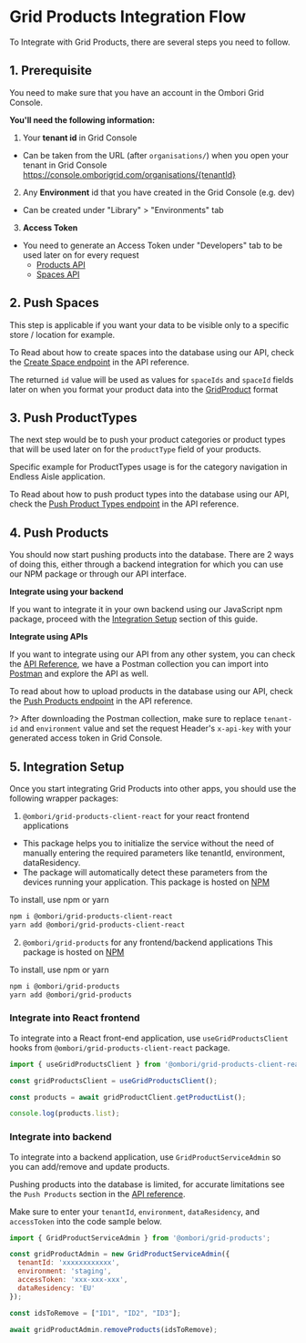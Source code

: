 # Grid Products Integration Flow
To Integrate with Grid Products, there are several steps you need to follow.

## 1. Prerequisite

You need to make sure that you have an account in the Ombori Grid Console.

**You'll need the following information:**
1. Your **tenant id** in Grid Console
  - Can be taken from the URL (after `organisations/`) when you open your tenant in Grid Console https://console.omborigrid.com/organisations/{tenantId}
2. Any **Environment** id that you have created in the Grid Console (e.g. dev)
  - Can be created under "Library" > "Environments" tab
3. **Access Token**
  - You need to generate an Access Token under "Developers" tab to be used later on for every request
     - [Products API](/grid-products/api?id=request-authentication)
     - [Spaces API](/grid-products/spaces-api?id=request-authentication)

## 2. Push Spaces

This step is applicable if you want your data to be visible only to a specific store / location for example.

To Read about how to create spaces into the database using our API, check the [Create Space endpoint](/grid-products/api?id=post-space) in the API reference.

The returned `id` value will be used as values for `spaceIds` and `spaceId` fields later on when you format your product data into the [GridProduct](/grid-products/data-model?id=gridproduct) format

## 3. Push ProductTypes

The next step would be to push your product categories or product types that will be used later on for the `productType` field of your products.

Specific example for ProductTypes usage is for the category navigation in Endless Aisle application.

To Read about how to push product types into the database using our API, check the [Push Product Types endpoint](/grid-products/api?id=post-push-product-types) in the API reference.


## 4. Push Products
You should now start pushing products into the database. There are 2 ways of doing this, either through a backend integration for which you can use our NPM package or through our API interface.

**Integrate using your backend**

If you want to integrate it in your own backend using our JavaScript npm package, proceed with the [Integration Setup](/grid-products/integration-flow?id=integration-setup) section of this guide.

**Integrate using APIs**

If you want to integrate using our API from any other system, you can check the [API Reference](/grid-products/api), we have a Postman collection you can import into [Postman](https://www.postman.com/) and explore the API as well.

To read about how to upload products in the database using our API, check the  [Push Products endpoint](/grid-products/api?id=post-push-products) in the API reference.

?> After downloading the Postman collection, make sure to replace `tenant-id` and `environment` value and set the request Header's `x-api-key` with your generated access token in Grid Console.

## 5. Integration Setup
Once you start integrating Grid Products into other apps, you should use the following wrapper packages: 
1. `@ombori/grid-products-client-react` for your react frontend applications
- This package helps you to initialize the service without the need of manually entering the required parameters like tenantId, environment, dataResidency.
- The package will automatically detect these parameters from the devices running your application.
This package is hosted on [NPM](https://www.npmjs.com/package/@ombori/grid-products-client-react)

To install, use npm or yarn

```bash
npm i @ombori/grid-products-client-react
yarn add @ombori/grid-products-client-react
```

2. `@ombori/grid-products` for any frontend/backend applications
This package is hosted on [NPM](https://www.npmjs.com/package/@ombori/grid-products)

To install, use npm or yarn

```bash
npm i @ombori/grid-products
yarn add @ombori/grid-products
```

### Integrate into React frontend
To integrate into a React front-end application, use `useGridProductsClient` hooks from `@ombori/grid-products-client-react` package. 

```javascript
import { useGridProductsClient } from '@ombori/grid-products-client-react';

const gridProductsClient = useGridProductsClient();

const products = await gridProductClient.getProductList();

console.log(products.list);
```

### Integrate into backend
To integrate into a backend application, use `GridProductServiceAdmin` so you can add/remove and update products.

Pushing products into the database is limited, for accurate limitations see the `Push Products` section in the [API reference](/grid-products/api?id=post-push-products).

 Make sure to enter your `tenantId`, `environment`, `dataResidency`, and `accessToken` into the code sample below.

```javascript
import { GridProductServiceAdmin } from '@ombori/grid-products';

const gridProductAdmin = new GridProductServiceAdmin({
  tenantId: 'xxxxxxxxxxxx',
  environment: 'staging',
  accessToken: 'xxx-xxx-xxx',
  dataResidency: 'EU'
});

const idsToRemove = ["ID1", "ID2", "ID3"];

await gridProductAdmin.removeProducts(idsToRemove);
```

